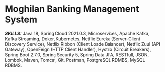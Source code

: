 # Moghilan Banking Management System
***SKILLS:***
Java 18, 
Spring Cloud 2021.0.3, 
Microservices, 
Apache Kafka,
Kafka Streaming,
Doker,
Kubernetes, 
Netflix Eureka (Server-Client Discovery Service), 
Netflix Ribbon (Client Loade Balancer), 
Netflix Zuul (API Gateway), 
OpenFeign (HTTP Client Handler), 
Hystrix (Circuit Breakers), 
Spring Boot 2.7.0, 
Spring Security 5, 
Spring Data JPA, 
RESTfull, 
JSON, 
Lombok, 
Maven, 
Tomcat, 
Git,
Postman,
PostgreSQL RDMBS, 
MySQL RDBMS.
